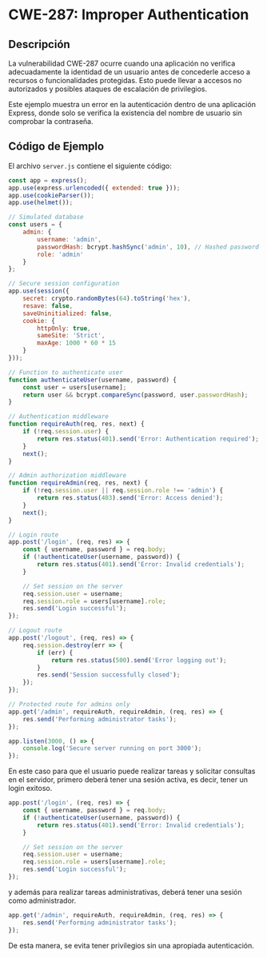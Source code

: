 # CWE-287: Improper Authentication

## Descripción
La vulnerabilidad CWE-287 ocurre cuando una aplicación no verifica adecuadamente la identidad de un usuario antes de concederle acceso a recursos o funcionalidades protegidas. Esto puede llevar a accesos no autorizados y posibles ataques de escalación de privilegios.

Este ejemplo muestra un error en la autenticación dentro de una aplicación Express, donde solo se verifica la existencia del nombre de usuario sin comprobar la contraseña.

## Código de Ejemplo
El archivo `server.js` contiene el siguiente código:

```javascript
const app = express();
app.use(express.urlencoded({ extended: true }));
app.use(cookieParser());
app.use(helmet()); 

// Simulated database 
const users = {
    admin: {
        username: 'admin',
        passwordHash: bcrypt.hashSync('admin', 10), // Hashed password
        role: 'admin'
    }
};

// Secure session configuration
app.use(session({
    secret: crypto.randomBytes(64).toString('hex'), 
    resave: false,
    saveUninitialized: false,
    cookie: {
        httpOnly: true,
        sameSite: 'Strict',
        maxAge: 1000 * 60 * 15
    }
}));

// Function to authenticate user
function authenticateUser(username, password) {
    const user = users[username];
    return user && bcrypt.compareSync(password, user.passwordHash);
}

// Authentication middleware
function requireAuth(req, res, next) {
    if (!req.session.user) {
        return res.status(401).send('Error: Authentication required');
    }
    next();
}

// Admin authorization middleware
function requireAdmin(req, res, next) {
    if (!req.session.user || req.session.role !== 'admin') {
        return res.status(403).send('Error: Access denied');
    }
    next();
}

// Login route
app.post('/login', (req, res) => {
    const { username, password } = req.body;
    if (!authenticateUser(username, password)) {
        return res.status(401).send('Error: Invalid credentials');
    }

    // Set session on the server
    req.session.user = username;
    req.session.role = users[username].role;
    res.send('Login successful');
});

// Logout route
app.post('/logout', (req, res) => {
    req.session.destroy(err => {
        if (err) {
            return res.status(500).send('Error logging out');
        }
        res.send('Session successfully closed');
    });
});

// Protected route for admins only
app.get('/admin', requireAuth, requireAdmin, (req, res) => {
    res.send('Performing administrator tasks');
});

app.listen(3000, () => {
    console.log('Secure server running on port 3000');
});

```

En este caso para que el usuario puede realizar tareas y solicitar consultas en el servidor, primero deberá tener una sesión activa, es decir, tener un login exitoso.
```javascript
app.post('/login', (req, res) => {
    const { username, password } = req.body;
    if (!authenticateUser(username, password)) {
        return res.status(401).send('Error: Invalid credentials');
    }

    // Set session on the server
    req.session.user = username;
    req.session.role = users[username].role;
    res.send('Login successful');
});
```
y además para realizar tareas administrativas, deberá tener una sesión como administrador.

```javascript
app.get('/admin', requireAuth, requireAdmin, (req, res) => {
    res.send('Performing administrator tasks');
});
```

De esta manera, se evita tener privilegios sin una apropiada autenticación.